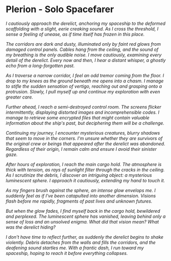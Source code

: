 # Plerion - Solo Spacefarer

_I cautiously approach the derelict, anchoring my spaceship to the deformed scaffolding with a slight, eerie creaking sound. As I cross the threshold, I sense a feeling of unease, as if time itself has frozen in this place._

_The corridors are dark and dusty, illuminated only by faint red glows from damaged control panels. Cables hang from the ceiling, and the sound of my breathing is the only audible noise. I move cautiously, examining every detail of the derelict. Every now and then, I hear a distant whisper, a ghostly echo from a long-forgotten past._

_As I traverse a narrow corridor, I feel an odd tremor coming from the floor. I drop to my knees as the ground beneath me opens into a chasm. I manage to stifle the sudden sensation of vertigo, reaching out and grasping onto a protrusion. Slowly, I pull myself up and continue my exploration with even greater care._

_Further ahead, I reach a semi-destroyed control room. The screens flicker intermittently, displaying distorted images and incomprehensible codes. I manage to retrieve some encrypted files that might contain valuable information about the ship's past, but deciphering them will be a challenge._

_Continuing my journey, I encounter mysterious creatures, blurry shadows that seem to move in the corners. I'm unsure whether they are survivors of the original crew or beings that appeared after the derelict was abandoned. Regardless of their origin, I remain calm and ensure I avoid their sinister gaze._

_After hours of exploration, I reach the main cargo hold. The atmosphere is thick with tension, as rays of sunlight filter through the cracks in the ceiling. As I scrutinize the debris, I discover an intriguing object: a mysterious luminescent sphere. I approach it cautiously, extending my hand to touch it._

_As my fingers brush against the sphere, an intense glow envelops me. I suddenly feel as if I've been catapulted into another dimension. Visions flash before me rapidly, fragments of past lives and unknown futures._

_But when the glow fades, I find myself back in the cargo hold, bewildered and perplexed. The luminescent sphere has vanished, leaving behind only a sense of loss and an unsolved enigma. What did that vision mean? What was the derelict hiding?_

_I don't have time to reflect further, as suddenly the derelict begins to shake violently. Debris detaches from the walls and fills the corridors, and the deafening sound startles me. With a frantic dash, I run toward my spaceship, hoping to reach it before everything collapses._

